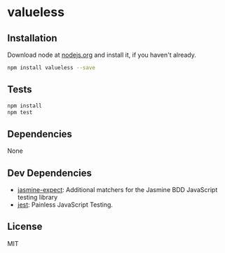 # valueless 



## Installation

Download node at [nodejs.org](http://nodejs.org) and install it, if you haven't already.

```sh
npm install valueless --save
```


## Tests

```sh
npm install
npm test
```

## Dependencies

None

## Dev Dependencies

- [jasmine-expect](https://github.com/JamieMason/Jasmine-Matchers): Additional matchers for the Jasmine BDD JavaScript testing library
- [jest](https://github.com/facebook/jest): Painless JavaScript Testing.


## License

MIT

